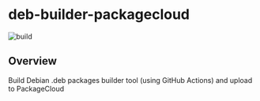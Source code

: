 # deb-builder-packagecloud
![build](https://github.com/zlig/deb-builder-packagecloud/actions/workflows/main.yml/badge.svg)

## Overview

Build Debian .deb packages builder tool (using GitHub Actions) and upload to PackageCloud



